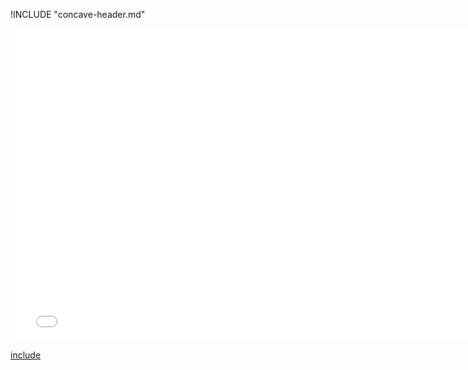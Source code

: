 !INCLUDE "concave-header.md"

<iframe src="../../transformation-concave.html" width="770" height="500" frameBorder="0" seamless="seamless">
</iframe>

[include](../../transformation-concave.html)

